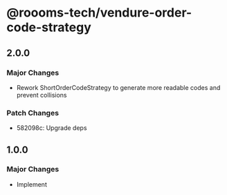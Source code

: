 # @roooms-tech/vendure-order-code-strategy

## 2.0.0

### Major Changes

-   Rework ShortOrderCodeStrategy to generate more readable codes and prevent collisions

### Patch Changes

-   582098c: Upgrade deps

## 1.0.0

### Major Changes

-   Implement
